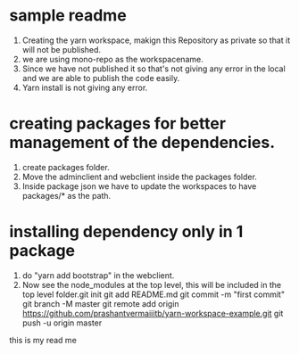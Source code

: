 # sample readme

1. Creating the yarn workspace, makign this Repository as private so that it will not be published.
2. we are using mono-repo as the workspacename. 
3. Since we have not published it so that's not giving any error in the local and we are able to publish the code easily.
4. Yarn install is not giving any error.

# creating packages for better management of the dependencies.

1. create packages folder.
2. Move the adminclient and webclient inside the packages folder.
3. Inside package json we have to update the workspaces to have packages/* as the path.
   

# installing dependency only in 1 package 
1. do "yarn add bootstrap" in the webclient.
2. Now see the node_modules at the top level, this will be included in the top level folder.git init
git add README.md
git commit -m "first commit"
git branch -M master
git remote add origin https://github.com/prashantvermaiiitb/yarn-workspace-example.git
git push -u origin master

this is my read me